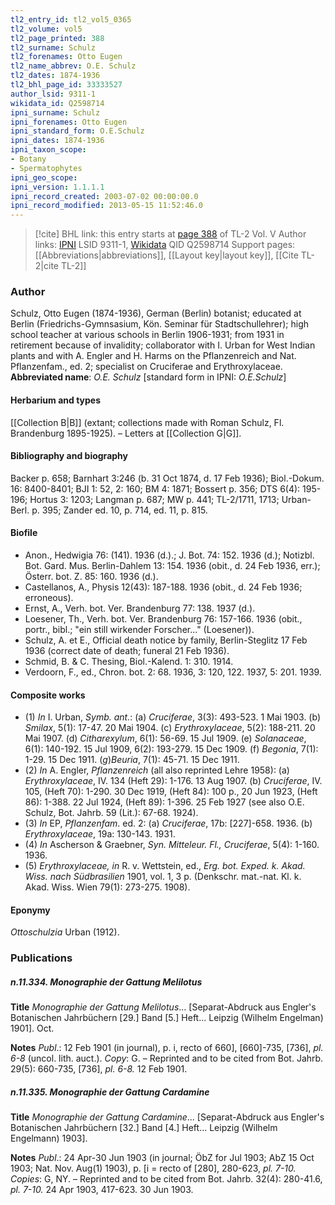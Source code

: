 ```yaml
---
tl2_entry_id: tl2_vol5_0365
tl2_volume: vol5
tl2_page_printed: 388
tl2_surname: Schulz
tl2_forenames: Otto Eugen
tl2_name_abbrev: O.E. Schulz
tl2_dates: 1874-1936
tl2_bhl_page_id: 33333527
author_lsid: 9311-1
wikidata_id: Q2598714
ipni_surname: Schulz
ipni_forenames: Otto Eugen
ipni_standard_form: O.E.Schulz
ipni_dates: 1874-1936
ipni_taxon_scope: 
- Botany
- Spermatophytes
ipni_geo_scope: 
ipni_version: 1.1.1.1
ipni_record_created: 2003-07-02 00:00:00.0
ipni_record_modified: 2013-05-15 11:52:46.0
---
```


> [!cite] BHL link: this entry starts at [page 388](https://www.biodiversitylibrary.org/page/33333527) of TL-2 Vol. V
> Author links: [IPNI](https://www.ipni.org/a/9311-1) LSID 9311-1, [Wikidata](https://www.wikidata.org/wiki/Q2598714) QID Q2598714
> Support pages: [[Abbreviations|abbreviations]], [[Layout key|layout key]], [[Cite TL-2|cite TL-2]]

### Author

Schulz, Otto Eugen (1874-1936), German (Berlin) botanist; educated at Berlin (Friedrichs-Gymnsasium, Kön. Seminar für Stadtschullehrer); high school teacher at various schools in Berlin 1906-1931; from 1931 in retirement because of invalidity; collaborator with I. Urban for West Indian plants and with A. Engler and H. Harms on the Pflanzenreich and Nat. Pflanzenfam., ed. 2; specialist on Cruciferae and Erythroxylaceae. 
**Abbreviated name**: *O.E. Schulz* \[standard form in IPNI: *O.E.Schulz*\]

#### Herbarium and types

[[Collection B|B]] (extant; collections made with Roman Schulz, Fl. Brandenburg 1895-1925). – Letters at [[Collection G|G]].

#### Bibliography and biography

Backer p. 658; Barnhart 3:246 (b. 31 Oct 1874, d. 17 Feb 1936); Biol.-Dokum. 16: 8400-8401; BJI 1: 52, 2: 160; BM 4: 1871; Bossert p. 356; DTS 6(4): 195-196; Hortus 3: 1203; Langman p. 687; MW p. 441; TL-2/1711, 1713; Urban-Berl. p. 395; Zander ed. 10, p. 714, ed. 11, p. 815.

#### Biofile

- Anon., Hedwigia 76: (141). 1936 (d.).; J. Bot. 74: 152. 1936 (d.); Notizbl. Bot. Gard. Mus. Berlin-Dahlem 13: 154. 1936 (obit., d. 24 Feb 1936, err.); Österr. bot. Z. 85: 160. 1936 (d.).
- Castellanos, A., Physis 12(43): 187-188. 1936 (obit., d. 24 Feb 1936; erroneous).
- Ernst, A., Verh. bot. Ver. Brandenburg 77: 138. 1937 (d.).
- Loesener, Th., Verh. bot. Ver. Brandenburg 76: 157-166. 1936 (obit., portr., bibl.; "ein still wirkender Forscher..." (Loesener)).
- Schulz, A. et E., Official death notice by family, Berlin-Steglitz 17 Feb 1936 (correct date of death; funeral 21 Feb 1936).
- Schmid, B. & C. Thesing, Biol.-Kalend. 1: 310. 1914.
- Verdoorn, F., ed., Chron. bot. 2: 68. 1936, 3: 120, 122. 1937, 5: 201. 1939.

#### Composite works

- (1) *In* I. Urban, *Symb. ant.*:
(a) *Cruciferae*, 3(3): 493-523. 1 Mai 1903.
(b) *Smilax*, 5(1): 17-47. 20 Mai 1904.
(c) *Erythroxylaceae*, 5(2): 188-211. 20 Mai 1907.
(d) *Citharexylum*, 6(1): 56-69. 15 Jul 1909.
(e) *Solanaceae*, 6(1): 140-192. 15 Jul 1909, 6(2): 193-279. 15 Dec 1909.
(f) *Begonia*, 7(1): 1-29. 15 Dec 1911.
(*g*)*Beuria*, 7(1): 45-71. 15 Dec 1911.
- (2) *In* A. Engler, *Pflanzenreich* (all also reprinted Lehre 1958):
(a) *Erythroxylaceae*, IV. 134 (Heft 29): 1-176. 13 Aug 1907.
(b) *Cruciferae*, IV. 105, (Heft 70): 1-290. 30 Dec 1919, (Heft 84): 100 p., 20 Jun 1923, (Heft 86): 1-388. 22 Jul 1924, (Heft 89): 1-396. 25 Feb 1927 (see also O.E. Schulz, Bot. Jahrb. 59 (Lit.): 67-68. 1924).
- (3) *In* EP, *Pflanzenfam*. ed. 2:
(a) *Cruciferae*, 17b: \[227\]-658. 1936.
(b) *Erythroxylaceae*, 19a: 130-143. 1931.
- (4) *In* Ascherson & Graebner, *Syn. Mitteleur. Fl., Cruciferae*, 5(4): 1-160. 1936.
- (5) *Erythroxylaceae, in* R. v. Wettstein, ed., *Erg. bot. Exped. k. Akad. Wiss. nach Südbrasilien* 1901, vol. 1, 3 p. (Denkschr. mat.-nat. Kl. k. Akad. Wiss. Wien 79(1): 273-275. 1908).

#### Eponymy

*Ottoschulzia* Urban (1912).

### Publications

##### n.11.334. Monographie der Gattung Melilotus

**Title**
*Monographie der Gattung Melilotus*... \[Separat-Abdruck aus Engler's Botanischen Jahrbüchern \[29.\] Band \[5.\] Heft... Leipzig (Wilhelm Engelman) 1901\]. Oct.

**Notes**
*Publ*.: 12 Feb 1901 (in journal), p. i, recto of 660\], \[660\]-735, \[736\], *pl. 6-8* (uncol. lith. auct.). *Copy*: G. – Reprinted and to be cited from Bot. Jahrb. 29(5): 660-735, \[736\], *pl. 6-8.* 12 Feb 1901.

##### n.11.335. Monographie der Gattung Cardamine

**Title**
*Monographie der Gattung Cardamine*... \[Separat-Abdruck aus Engler's Botanischen Jahrbüchern \[32.\] Band \[4.\] Heft... Leipzig (Wilhelm Engelmann) 1903\].

**Notes**
*Publ*.: 24 Apr-30 Jun 1903 (in journal; ÖbZ for Jul 1903; AbZ 15 Oct 1903; Nat. Nov. Aug(1) 1903), p. \[i = recto of \[280\], 280-623, *pl. 7-10. Copies*: G, NY. – Reprinted and to be cited from Bot. Jahrb. 32(4): 280-41.6, *pl. 7-10.* 24 Apr 1903, 417-623. 30 Jun 1903.

